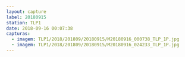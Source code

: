 ```yaml
---
layout: capture
label: 20180915
station: TLP1
date: 2018-09-16 00:07:38
capturas:
  - imagem: TLP1/2018/201809/20180915/M20180916_000738_TLP_1P.jpg
  - imagem: TLP1/2018/201809/20180915/M20180916_024233_TLP_1P.jpg
---
```

